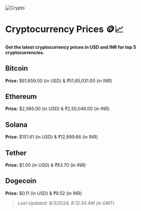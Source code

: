 
![Crypto](https://www.techguide.com.au/wp-content/uploads/2020/11/crypto3.jpeg)

# Cryptocurrency Prices 🪙📈

#### Get the latest cryptocurrency prices in USD and INR for top 5 cryptocurrencies.

## Bitcoin

**Price:** $61,659.00 (in USD) & ₹51,65,031.00 (in INR)

## Ethereum

**Price:** $2,985.00 (in USD) & ₹2,50,046.00 (in INR)

## Solana

**Price:** $151.61 (in USD) & ₹12,699.66 (in INR)

## Tether

**Price:** $1.00 (in USD) & ₹83.70 (in INR)

## Dogecoin

**Price:** $0.11 (in USD) & ₹9.52 (in INR)

> _Last Updated: 8/3/2024, 8:12:34 AM (in GMT)_
